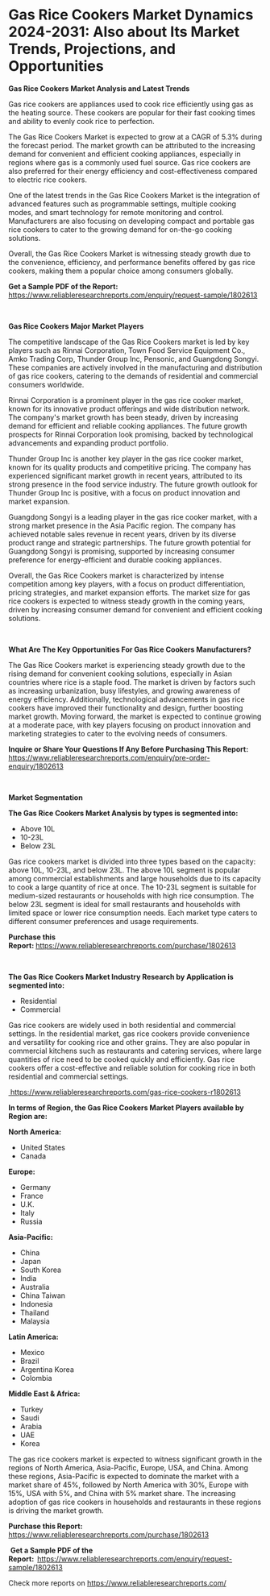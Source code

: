 <p><h1>Gas Rice Cookers Market Dynamics 2024-2031: Also about Its Market Trends, Projections, and Opportunities</h1></p><p><strong>Gas Rice Cookers Market Analysis and Latest Trends</strong></p>
<p><p>Gas rice cookers are appliances used to cook rice efficiently using gas as the heating source. These cookers are popular for their fast cooking times and ability to evenly cook rice to perfection.</p><p>The Gas Rice Cookers Market is expected to grow at a CAGR of 5.3% during the forecast period. The market growth can be attributed to the increasing demand for convenient and efficient cooking appliances, especially in regions where gas is a commonly used fuel source. Gas rice cookers are also preferred for their energy efficiency and cost-effectiveness compared to electric rice cookers.</p><p>One of the latest trends in the Gas Rice Cookers Market is the integration of advanced features such as programmable settings, multiple cooking modes, and smart technology for remote monitoring and control. Manufacturers are also focusing on developing compact and portable gas rice cookers to cater to the growing demand for on-the-go cooking solutions.</p><p>Overall, the Gas Rice Cookers Market is witnessing steady growth due to the convenience, efficiency, and performance benefits offered by gas rice cookers, making them a popular choice among consumers globally.</p></p>
<p><strong>Get a Sample PDF of the Report:&nbsp;</strong> <a href="https://www.reliableresearchreports.com/enquiry/request-sample/1802613">https://www.reliableresearchreports.com/enquiry/request-sample/1802613</a></p>
<p>&nbsp;</p>
<p><strong>Gas Rice Cookers Major Market Players</strong></p>
<p><p>The competitive landscape of the Gas Rice Cookers market is led by key players such as Rinnai Corporation, Town Food Service Equipment Co., Amko Trading Corp, Thunder Group Inc, Pensonic, and Guangdong Songyi. These companies are actively involved in the manufacturing and distribution of gas rice cookers, catering to the demands of residential and commercial consumers worldwide.</p><p>Rinnai Corporation is a prominent player in the gas rice cooker market, known for its innovative product offerings and wide distribution network. The company's market growth has been steady, driven by increasing demand for efficient and reliable cooking appliances. The future growth prospects for Rinnai Corporation look promising, backed by technological advancements and expanding product portfolio.</p><p>Thunder Group Inc is another key player in the gas rice cooker market, known for its quality products and competitive pricing. The company has experienced significant market growth in recent years, attributed to its strong presence in the food service industry. The future growth outlook for Thunder Group Inc is positive, with a focus on product innovation and market expansion.</p><p>Guangdong Songyi is a leading player in the gas rice cooker market, with a strong market presence in the Asia Pacific region. The company has achieved notable sales revenue in recent years, driven by its diverse product range and strategic partnerships. The future growth potential for Guangdong Songyi is promising, supported by increasing consumer preference for energy-efficient and durable cooking appliances.</p><p>Overall, the Gas Rice Cookers market is characterized by intense competition among key players, with a focus on product differentiation, pricing strategies, and market expansion efforts. The market size for gas rice cookers is expected to witness steady growth in the coming years, driven by increasing consumer demand for convenient and efficient cooking solutions.</p></p>
<p>&nbsp;</p>
<p><strong>What Are The Key Opportunities For Gas Rice Cookers Manufacturers?</strong></p>
<p><p>The Gas Rice Cookers market is experiencing steady growth due to the rising demand for convenient cooking solutions, especially in Asian countries where rice is a staple food. The market is driven by factors such as increasing urbanization, busy lifestyles, and growing awareness of energy efficiency. Additionally, technological advancements in gas rice cookers have improved their functionality and design, further boosting market growth. Moving forward, the market is expected to continue growing at a moderate pace, with key players focusing on product innovation and marketing strategies to cater to the evolving needs of consumers.</p></p>
<p><strong>Inquire or Share Your Questions If Any Before Purchasing This Report:</strong> <a href="https://www.reliableresearchreports.com/enquiry/pre-order-enquiry/1802613">https://www.reliableresearchreports.com/enquiry/pre-order-enquiry/1802613</a></p>
<p>&nbsp;</p>
<p><strong>Market Segmentation</strong></p>
<p><strong>The Gas Rice Cookers Market Analysis by types is segmented into:</strong></p>
<p><ul><li>Above 10L</li><li>10-23L</li><li>Below 23L</li></ul></p>
<p><p>Gas rice cookers market is divided into three types based on the capacity: above 10L, 10-23L, and below 23L. The above 10L segment is popular among commercial establishments and large households due to its capacity to cook a large quantity of rice at once. The 10-23L segment is suitable for medium-sized restaurants or households with high rice consumption. The below 23L segment is ideal for small restaurants and households with limited space or lower rice consumption needs. Each market type caters to different consumer preferences and usage requirements.</p></p>
<p><strong>Purchase this Report:&nbsp;</strong><a href="https://www.reliableresearchreports.com/purchase/1802613">https://www.reliableresearchreports.com/purchase/1802613</a></p>
<p>&nbsp;</p>
<p><strong>The Gas Rice Cookers Market Industry Research by Application is segmented into:</strong></p>
<p><ul><li>Residential</li><li>Commercial</li></ul></p>
<p><p>Gas rice cookers are widely used in both residential and commercial settings. In the residential market, gas rice cookers provide convenience and versatility for cooking rice and other grains. They are also popular in commercial kitchens such as restaurants and catering services, where large quantities of rice need to be cooked quickly and efficiently. Gas rice cookers offer a cost-effective and reliable solution for cooking rice in both residential and commercial settings.</p></p>
<p><a href="https://www.reliableresearchreports.com/gas-rice-cookers-r1802613">&nbsp;https://www.reliableresearchreports.com/gas-rice-cookers-r1802613</a></p>
<p><strong>In terms of Region, the Gas Rice Cookers Market Players available by Region are:</strong></p>
<p>
    <p> <strong> North America: </strong>
        <ul>
            <li>United States</li>
            <li>Canada</li>
        </ul>
        </p> 
    <p> <strong> Europe: </strong>
        <ul>
            <li>Germany</li>
            <li>France</li>
            <li>U.K.</li>
            <li>Italy</li>
            <li>Russia</li>
        </ul>
        </p> 
    <p> <strong> Asia-Pacific: </strong>
        <ul>
            <li>China</li>
            <li>Japan</li>
            <li>South Korea</li>
            <li>India</li>
            <li>Australia</li>
            <li>China Taiwan</li>
            <li>Indonesia</li>
            <li>Thailand</li>
            <li>Malaysia</li>
        </ul>
        </p> 
    <p> <strong> Latin America: </strong>
        <ul>
            <li>Mexico</li>
            <li>Brazil</li>
            <li>Argentina Korea</li>
            <li>Colombia</li>
        </ul>
        </p> 
    <p> <strong> Middle East & Africa: </strong>
        <ul>
            <li>Turkey</li>
            <li>Saudi</li>
            <li>Arabia</li>
            <li>UAE</li>
            <li>Korea</li>
        </ul>
    </p>
    </p>
<p><p>The gas rice cookers market is expected to witness significant growth in the regions of North America, Asia-Pacific, Europe, USA, and China. Among these regions, Asia-Pacific is expected to dominate the market with a market share of 45%, followed by North America with 30%, Europe with 15%, USA with 5%, and China with 5% market share. The increasing adoption of gas rice cookers in households and restaurants in these regions is driving the market growth.</p></p>
<p><strong>Purchase this Report: </strong><a href="https://www.reliableresearchreports.com/purchase/1802613">https://www.reliableresearchreports.com/purchase/1802613</a></p>
<p>&nbsp;<strong>Get a Sample PDF of the Report:&nbsp;&nbsp;</strong><a href="https://www.reliableresearchreports.com/enquiry/request-sample/1802613">https://www.reliableresearchreports.com/enquiry/request-sample/1802613</a></p>
<p><strong></strong></p>
<p>Check more reports on <a href="https://www.reliableresearchreports.com/">https://www.reliableresearchreports.com/</a></p>